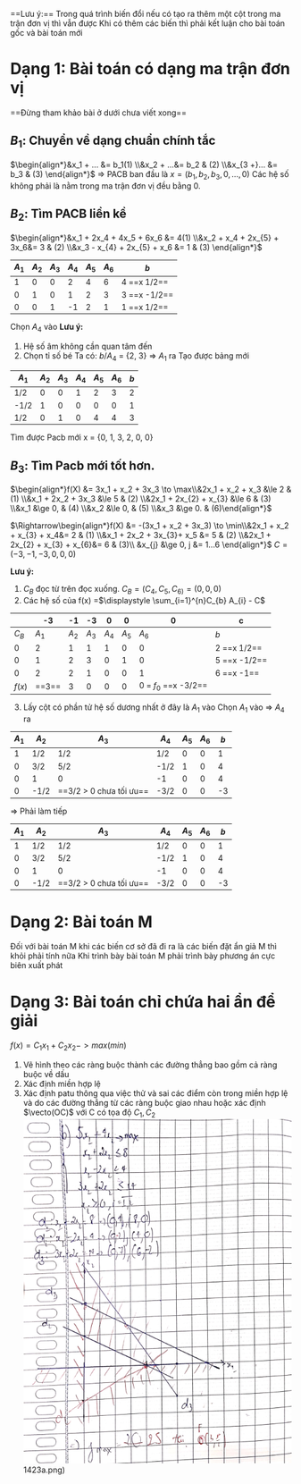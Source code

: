 ==Lưu ý:==
Trong quá trình biến đổi nếu có tạo ra  thêm một cột trong ma trận đơn vị thì vẫn được
Khi có thêm các biến thì phải kết luận cho bài toán gốc và bài toán mới
# Dạng 1: Bài toán có dạng ma trận đơn vị
==Đừng tham khảo bài ở dưới chưa viết xong==
## $B_{1}$: Chuyển về dạng chuẩn chính tắc
$\begin{align*}&x_1 + ... &= b_1(1) \\&x_2 + ...&= b_2 & (2) \\&x_{3 +}... &= b_3 & (3) \end{align*}$
$\Rightarrow$ PACB ban đầu là $x = (b_{1}, b_{2}, b_{3}, 0, ..., 0)$
Các hệ số không phải là nằm trong ma trận đơn vị đều bằng 0.
## $B_2$: Tìm PACB liền kề
$\begin{align*}&x_1 + 2x_4 + 4x_5 + 6x_6 &= 4(1) \\&x_2 + x_4 + 2x_{5} + 3x_6&= 3 & (2) \\&x_3 - x_{4} + 2x_{5} + x_6 &= 1 & (3) \end{align*}$


| $A_1$ | $A_2$ | $A_3$ | $A_4$ | $A_5$ | $A_6$ | $b$          |
| ----- | ----- | ----- | ----- | ----- | ----- | ------------ |
| 1     | 0     | 0     | 2     | 4     | 6     | 4 ==x 1/2==  |
| 0     | 1     | 0     | 1     | 2     | 3     | 3 ==x -1/2== |
| 0     | 0     | 1     | -1    | 2     | 1     | 1 ==x 1/2==  |
Chọn $A_4$ vào 
**Lưu ý:**
1. Hệ số âm không cần quan tâm đến
2. Chọn tỉ số bé
Ta có: $b/A_4$ = {2, 3}
$\Rightarrow$ $A_1$ ra
Tạo được bảng mới

| $A_1$ | $A_2$ | $A_3$ | $A_4$ | $A_5$ | $A_6$ | $b$ |
| ----- | ----- | ----- | ----- | ----- | ----- | --- |
| 1/2   | 0     | 0     | 1     | 2     | 3     | 2   |
| -1/2  | 1     | 0     | 0     | 0     | 0     | 1   |
| 1/2   | 0     | 1     | 0     | 4     | 4     | 3   |

Tìm được Pacb mới x = {0, 1, 3, 2, 0, 0}
## $B_3$: Tìm Pacb mới tốt hơn.
$\begin{align*}f(X) &= 3x_1 + x_2 + 3x_3  \to \max\\&2x_1 + x_2 + x_3 &\le 2 & (1) \\&x_1 + 2x_2 + 3x_3 &\le 5 & (2) \\&2x_1 + 2x_{2} + x_{3} &\le 6 & (3) \\&x_1 &\ge 0, & (4) \\&x_2 &\le 0, & (5) \\&x_3 &\ge 0. & (6)\end{align*}$

$\Rightarrow\begin{align*}f(X) &= -(3x_1 + x_2 + 3x_3)  \to \min\\&2x_1 + x_2 + x_{3} + x_4&= 2 & (1) \\&x_1 + 2x_2 + 3x_{3}+ x_5 &= 5 & (2) \\&2x_1 + 2x_{2} + x_{3} + x_{6}&= 6 & (3)\\ &x_{j} &\ge 0, j &= 1...6 \end{align*}$
$C = (-3, -1, -3, 0, 0, 0)$

**Lưu ý:**
1. $C_B$ đọc từ trên đọc xuống.
$C_{B} = (C_{4}, C_{5}, C_{6)}= (0, 0, 0)$
2. Các hệ số của f(x) =$\displaystyle \sum_{i=1}^{n}C_{b} A_{i} - C$ 

|        | -3    | -1    | -3    | 0     | 0     | 0     | c                    |
| ------ | ----- | ----- | ----- | ----- | ----- | ----- | -------------------- |
| $C_B$  | $A_1$ | $A_2$ | $A_3$ | $A_4$ | $A_5$ | $A_6$ | $b$                  |
| 0      | 2     | 1     | 1     | 1     | 0     | 0     | 2 ==x 1/2==          |
| 0      | 1     | 2     | 3     | 0     | 1     | 0     | 5 ==x -1/2==         |
| 0      | 2     | 2     | 1     | 0     | 0     | 1     | 6 ==x -1==           |
| $f(x)$ | ==3==   | 3     | 0     | 0     | 0     | 0 = $f_0$ ==x -3/2== |
3. Lấy cột có phần tử hệ số dương nhất ở đây là $A_{1}$ vào
Chọn $A_1$ vào $\Rightarrow$ $A_4$ ra

| $A_1$ | $A_2$ | $A_3$                   | $A_4$ | $A_5$ | $A_6$ | $b$ |
| ----- | ----- | ----------------------- | ----- | ----- | ----- | --- |
| 1     | 1/2   | 1/2                     | 1/2   | 0     | 0     | 1   |
| 0     | 3/2   | 5/2                     | -1/2  | 1     | 0     | 4   |
| 0     | 1     | 0                       | -1    | 0     | 0     | 4   |
| 0     | -1/2  | ==3/2 > 0 chưa tối ưu== | -3/2  | 0     | 0     | -3  |
$\Rightarrow$ Phải làm tiếp



| $A_1$ | $A_2$ | $A_3$                   | $A_4$ | $A_5$ | $A_6$ | $b$ |
| ----- | ----- | ----------------------- | ----- | ----- | ----- | --- |
| 1     | 1/2   | 1/2                     | 1/2   | 0     | 0     | 1   |
| 0     | 3/2   | 5/2                     | -1/2  | 1     | 0     | 4   |
| 0     | 1     | 0                       | -1    | 0     | 0     | 4   |
| 0     | -1/2  | ==3/2 > 0 chưa tối ưu== | -3/2  | 0     | 0     | -3  |
# Dạng 2: Bài toán M
Đối với bài toán M khi các biến cơ sở đã đi ra là các biến đặt ẩn giả M thì khỏi phải tính nữa
Khi trình bày bài toán M phải trình bày phương án cực biên xuất phát
# Dạng 3: Bài toán chỉ chứa hai ẩn để giải 
$f(x) = C_{1}x_{1} + C_{2}x_{2} -> max(min)$
1. Vẽ hình theo các ràng buộc thành các đường thẳng bao gồm cả ràng buộc về dấu
2. Xác định miền hợp lệ
3. Xác định patu thông qua việc thử và sai các điểm  còn trong miền hợp lệ và do các đường thẳng từ các ràng buộc giao nhau hoặc xác định $\vecto(OC)$ với C có tọa độ $C_{1}, C_{2}$
![](QHTT_Imgs/543907f02dbef9651533a193ce31423a.png)1423a.png)
